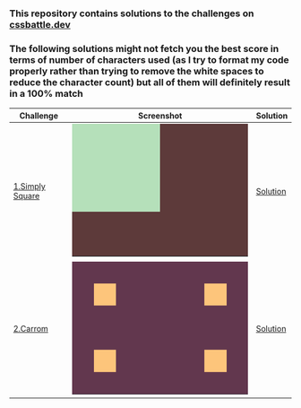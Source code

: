 ### This repository contains solutions to the challenges on [cssbattle.dev](https://cssbattle.dev)

### The following solutions might not fetch you the best score in terms of number of characters used (as I try to format my code properly rather than trying to remove the white spaces to reduce the character count) but all of them will definitely result in a 100% match

| Challenge      | Screenshot  | Solution |
| ----------- | ----------- | -------- |
| [1.Simply Square](https://cssbattle.dev/play/1) | ![image info](./assets/1.png) | [Solution](https://github.com/umang-sinha/css-battles/blob/main/001.simply-square.css) |
| [2.Carrom](https://cssbattle.dev/play/2) | ![image info](./assets/2.png) | [Solution](https://github.com/umang-sinha/css-battles/blob/main/002.carrom.css) |
